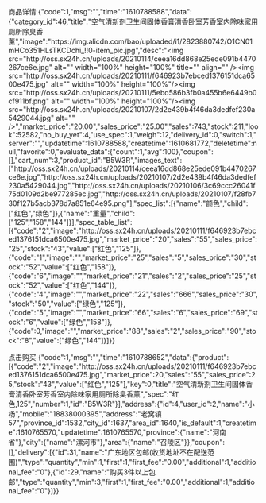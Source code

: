 商品详情
{"code":1,"msg":"","time":"1610788588","data":{"category_id":46,"title":"空气清新剂卫生间固体香膏清香卧室芳香室内除味家用厕所除臭香薰","image":"https:\/\/img.alicdn.com\/bao\/uploaded\/i1\/2823880742\/O1CN01mHCo351HLsTKCDchi_!!0-item_pic.jpg","desc":"<img src=\"http:\/\/oss.sx24h.cn\/uploads\/20210114\/ceea16dd868e25ede091b4470267ce6e.jpg\" alt=\"\" width=\"100%\" height=\"100%\" title=\"\" align=\"\" \/><img src=\"http:\/\/oss.sx24h.cn\/uploads\/20210111\/f646923b7ebced1376151dca6500e475.jpg\" alt=\"\" width=\"100%\" height=\"100%\"\/><img src=\"http:\/\/oss.sx24h.cn\/uploads\/20210111\/5ebd586b3fb0a455b6e6449b0cf911bf.png\" alt=\"\" width=\"100%\" height=\"100%\"\/><img src=\"http:\/\/oss.sx24h.cn\/uploads\/20210107\/2d2e439b4f46da3dedfef230a5429044.jpg\" alt=\"\" \/>","market_price":"20.00","sales_price":"25.00","sales":743,"stock":211,"look":52582,"no_buy_yet":4,"use_spec":1,"weigh":12,"delivery_id":0,"switch":1,"server":"","updatetime":1610788588,"createtime":1610681772,"deletetime":null,"favorite":0,"evaluate_data":{"count":1,"avg":100},"coupon":[],"cart_num":3,"product_id":"B5W3R","images_text":["http:\/\/oss.sx24h.cn\/uploads\/20210114\/ceea16dd868e25ede091b4470267ce6e.jpg","http:\/\/oss.sx24h.cn\/uploads\/20210107\/2d2e439b4f46da3dedfef230a5429044.jpg","http:\/\/oss.sx24h.cn\/uploads\/20210106\/3c69ccc26041f75d0109d2be977285ec.jpg","http:\/\/oss.sx24h.cn\/uploads\/20210107\/f28fb730f127b5acb378d7a851e64e95.png"],"spec_list":[{"name":"颜色","child":["红色","绿色"]},{"name":"重量","child":["125","158","144"]}],"spec_table_list":[{"code":"2","image":"http:\/\/oss.sx24h.cn\/uploads\/20210111\/f646923b7ebced1376151dca6500e475.jpg","market_price":"20","sales":"55","sales_price":"25","stock":"43","value":["红色","125"]},{"code":"1","image":"","market_price":"25","sales":"5","sales_price":"30","stock":"52","value":["红色","158"]},{"code":"6","image":"","market_price":"21","sales":"2","sales_price":"25","stock":"52","value":["红色","144"]},{"code":"4","image":"","market_price":"22","sales":"666","sales_price":"30","stock":"50","value":["绿色","125"]},{"code":"5","image":"","market_price":"66","sales":"6","sales_price":"69","stock":"6","value":["绿色","158"]},{"code":0,"image":"","market_price":"88","sales":"2","sales_price":"90","stock":"8","value":["绿色","144"]}]}}

点击购买 
{"code":1,"msg":"","time":"1610788652","data":{"product":[{"code":"2","image":"http:\/\/oss.sx24h.cn\/uploads\/20210111\/f646923b7ebced1376151dca6500e475.jpg","market_price":20,"sales":"55","sales_price":25,"stock":"43","value":["红色","125"],"key":0,"title":"空气清新剂卫生间固体香膏清香卧室芳香室内除味家用厕所除臭香薰","spec":"红色,125","number":1,"id":"B5W3R"}],"address":{"id":4,"user_id":2,"name":"小杨","mobile":"18838000395","address":"老窝镇57","province_id":1532,"city_id":1637,"area_id":1640,"is_default":1,"createtime":1610765570,"updatetime":1610765570,"province":{"name":"河南省"},"city":{"name":"漯河市"},"area":{"name":"召陵区"}},"coupon":[],"delivery":[{"id":31,"name":"广东地区包邮(收货地址不在配送范围)","type":"quantity","min":1,"first":1,"first_fee":"0.00","additional":1,"additional_fee":"0"},{"id":29,"name":"购买3件以上包邮","type":"quantity","min":3,"first":1,"first_fee":"0.00","additional":1,"additional_fee":"0"}]}}